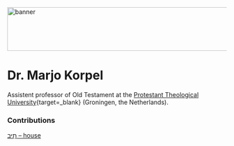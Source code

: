 <img src="../../images/banner.png" alt="banner" width="800" height="100">

# **Dr. Marjo Korpel**

Assistent professor of Old Testament at the 
[Protestant Theological University](https://www.pthu.nl/){target=_blank} (Groningen, the Netherlands).

### Contributions
[תִיַּב – house](../words/house.md)<br>